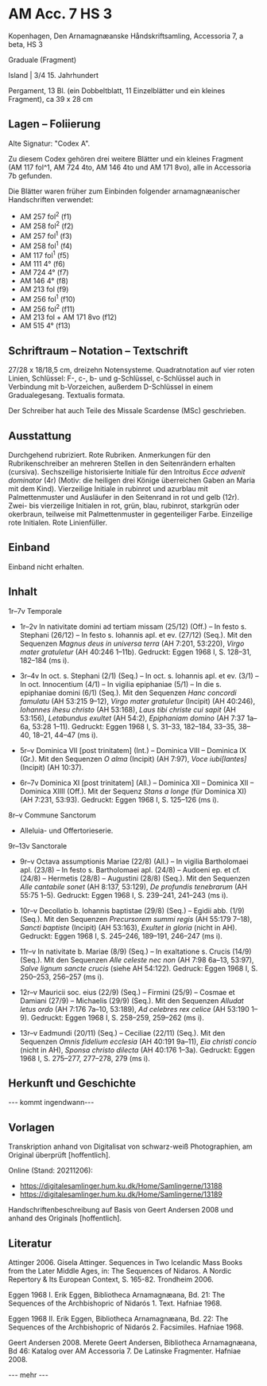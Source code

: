 # AM Acc. 7 HS 3

Kopenhagen, Den Arnamagnæanske Håndskriftsamling, Accessoria 7, a beta, HS 3
    
Graduale (Fragment)
    
Island | 3/4 15. Jahrhundert
    
Pergament, 13 Bl. (ein Dobbeltblatt, 11 Einzelblätter und ein kleines Fragment),  ca 39 x 28 cm
    
## Lagen – Foliierung

Alte Signatur: "Codex A".

Zu diesem Codex gehören drei weitere Blätter und ein kleines Fragment (AM 117 fol^1, AM 724 4to, AM 146 4to und AM 171 8vo), alle in Accessoria 7b gefunden.

Die Blätter waren früher zum Einbinden folgender arnamagnæanischer Handschriften verwendet:

- AM 257 fol<sup>2</sup> (f1)
- AM 258 fol<sup>2</sup> (f2)
- AM 257 fol<sup>1</sup> (f3)
- AM 258 fol<sup>1</sup> (f4)
- AM 117 fol<sup>1</sup> (f5)
- AM 111 4° (f6)
- AM 724 4° (f7)
- AM 146 4° (f8)
- AM 213 fol (f9)
- AM 256 fol<sup>1</sup>  (f10)
- AM 256 fol<sup>2</sup>  (f11)
- AM 213 fol + AM 171 8vo (f12)
- AM 515 4° (f13)


    
## Schriftraum – Notation – Textschrift

27/28 x 18/18,5 cm, dreizehn Notensysteme. Quadratnotation auf vier roten Linien, Schlüssel: F-, c-, b- und g-Schlüssel, c-Schlüssel auch in Verbindung mit b-Vorzeichen, außerdem D-Schlüssel in einem Gradualegesang. Textualis formata.

Der Schreiber hat auch Teile des Missale Scardense (MSc) geschrieben.
    
## Ausstattung

Durchgehend rubriziert. Rote Rubriken. Anmerkungen für den Rubrikenschreiber an mehreren Stellen in den Seitenrändern erhalten (cursiva).  Sechszeilige historisierte Initiale für den Introitus <i>Ecce advenit dominator</i> (4r) (Motiv: die heiligen drei Könige überreichen Gaben an Maria mit dem Kind). Vierzeilige Initiale in rubinrot und azurblau mit Palmettenmuster und Ausläufer in den Seitenrand in rot und gelb (12r). Zwei- bis vierzeilige Initialen in rot, grün, blau, rubinrot, starkgrün oder okerbraun, teilweise mit Palmettenmuster in gegenteiliger Farbe. Einzeilige rote Initialen. Rote Linienfüller. 

## Einband

Einband nicht erhalten.

## Inhalt

1r–7v Temporale

- 1r–2v In nativitate domini ad tertiam missam (25/12) (Off.) – In festo s. Stephani (26/12) – In festo s. Iohannis apl. et ev. (27/12) (Seq.). Mit den Sequenzen <i>Magnus deus in universa terra</i> (AH 7:201, 53:220), <i>Virgo mater gratuletur</i> (AH 40:246 1–11b). Gedruckt: Eggen 1968 I, S. 128–31, 182–184 (ms i).

- 3r–4v In oct. s. Stephani (2/1) (Seq.) – In oct. s. Iohannis apl. et ev. (3/1) – In oct. Innocentium (4/1) – In vigilia epiphaniae (5/1) – In die s. epiphaniae domini (6/1) (Seq.). Mit den Sequenzen <i>Hanc concordi famulatu</i> (AH 53:215 9–12), <i>Virgo mater gratuletur</i> (Incipit) (AH 40:246), <i>Iohannes ihesu christo</i> (AH 53:168), <i>Laus tibi christe cui sapit</i> (AH 53:156), <i>Letabundus exultet</i> (AH 54:2), <i>Epiphaniam domino</i> (AH 7:37 1a–6a, 53:28 1–11). Gedruckt: Eggen 1968 I, S. 31–33, 182–184, 33–35, 38–40, 18–21, 44–47 (ms i).

- 5r–v Dominica VII [post trinitatem] (Int.) – Dominica VIII – Dominica IX (Gr.). Mit den Sequenzen <i>O alma</i> (Incipit) (AH 7:97), <i>Voce iubi[lantes]</i> (Incipit) (AH 10:37).

- 6r–7v Dominica XI [post trinitatem] (All.) – Dominica XII – Dominica XII – Dominica XIIII (Off.). Mit der Sequenz <i>Stans a longe</i> (für Dominica XI) (AH 7:231, 53:93). Gedruckt: Eggen 1968 I, S. 125–126 (ms i).

8r–v Commune Sanctorum

- Alleluia- und Offertorieserie.

9r–13v Sanctorale

- 9r–v Octava assumptionis Mariae (22/8) (All.) – In vigilia Bartholomaei apl. (23/8) – In festo s. Bartholomaei apl. (24/8) – Audoeni ep. et cf. (24/8) – Hermetis (28/8) – Augustini (28/8) (Seq.). Mit den Sequenzen <i>Alle cantabile sonet</i> (AH 8:137, 53:129), <i>De profundis tenebrarum</i> (AH 55:75 1–5). Gedruckt: Eggen 1968 I, S. 239–241, 241–243 (ms i).

- 10r–v Decollatio b. Iohannis baptistae (29/8) (Seq.) – Egidii abb. (1/9) (Seq.). Mit den Sequenzen <i>Precursorem summi regis</i> (AH 55:179 7–18), <i>Sancti baptiste</i> (Incipit) (AH 53:163), <i>Exultet in gloria</i> (nicht in AH). Gedruckt: Eggen 1968 I, S. 245–246, 189–191, 246–247 (ms i).

- 11r–v In nativitate b. Mariae (8/9) (Seq.) – In exaltatione s. Crucis (14/9) (Seq.). Mit den Sequenzen <i>Alle celeste nec non</i> (AH 7:98 6a–13, 53:97), <i>Salve lignum sancte crucis</i> (siehe AH 54:122). Gedruck: Eggen 1968 I, S. 250–253, 256–257 (ms i).

- 12r–v Mauricii soc. eius (22/9) (Seq.) – Firmini (25/9) – Cosmae et Damiani (27/9) – Michaelis (29/9) (Seq.). Mit den Sequenzen <i>Alludat letus ordo</i> (AH 7:176 7a–10, 53:189), <i>Ad celebres rex celice</i> (AH 53:190 1–9). Gedruckt: Eggen 1968 I, S. 258–259, 259–262 (ms i).

- 13r–v Eadmundi (20/11) (Seq.) – Ceciliae (22/11) (Seq.). Mit den Sequenzen <i>Omnis fidelium ecclesia</i> (AH 40:191 9a–11), <i>Eia christi concio</i> (nicht in AH), <i>Sponsa christo dilecta</i> (AH 40:176 1–3a). Gedruckt: Eggen 1968 I, S. 275–277, 277–278, 279 (ms i).



## Herkunft und Geschichte

--- kommt ingendwann---

## Vorlagen

Transkription anhand von Digitalisat von schwarz-weiß Photographien, am Original überprüft [hoffentlich].

Online (Stand: 20211206):

- https://digitalesamlinger.hum.ku.dk/Home/Samlingerne/13188
- https://digitalesamlinger.hum.ku.dk/Home/Samlingerne/13189

Handschriftenbeschreibung auf Basis von Geert Andersen 2008 und anhand des Originals [hoffentlich].

## Literatur

Attinger 2006. Gisela Attinger. Sequences in Two Icelandic Mass Books from the Later Middle Ages, in: The Sequences of Nidaros. A Nordic Repertory & Its European Context, S. 165-82. Trondheim 2006.

Eggen 1968 I. Erik Eggen, Bibliotheca Arnamagnæana, Bd. 21: The Sequences of the Archbishopric of Nidarós 1. Text.  Hafniae 1968.

Eggen 1968 II. Erik Eggen, Bibliotheca Arnamagnæana, Bd. 22: The Sequences of the Archbishopric of Nidarós 2. Facsimiles.  Hafniae 1968.

Geert Andersen 2008. Merete Geert Andersen, Bibliotheca Arnamagnæana, Bd 46: Katalog over AM Accessoria 7. De Latinske Fragmenter. Hafniae 2008.

--- mehr ---
